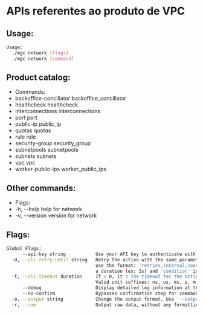 # APIs referentes ao produto de VPC

## Usage:
```bash
Usage:
  ./mgc network [flags]
  ./mgc network [command]
```

## Product catalog:
- Commands:
- backoffice-conciliator backoffice_conciliator
- healthcheck            healthcheck
- interconnections       interconnections
- port                   port
- public-ip              public_ip
- quotas                 quotas
- rule                   rule
- security-group         security_group
- subnetpools            subnetpools
- subnets                subnets
- vpc                    vpc
- worker-public-ips      worker_public_ips

## Other commands:
- Flags:
- -h, --help      help for network
- -v, --version   version for network

## Flags:
```bash
Global Flags:
      --api-key string           Use your API key to authenticate with the API
  -U, --cli.retry-until string   Retry the action with the same parameters until the given condition is met. The flag parameters
                                 use the format: 'retries,interval,condition', where 'retries' is a positive integer, 'interval' is
                                 a duration (ex: 2s) and 'condition' is a 'engine=value' pair such as "jsonpath=expression"
  -t, --cli.timeout duration     If > 0, it's the timeout for the action execution. It's specified as numbers and unit suffix.
                                 Valid unit suffixes: ns, us, ms, s, m and h. Examples: 300ms, 1m30s
      --debug                    Display detailed log information at the debug level
      --no-confirm               Bypasses confirmation step for commands that ask a confirmation from the user
  -o, --output string            Change the output format. Use '--output=help' to know more details.
  -r, --raw                      Output raw data, without any formatting or coloring
```


